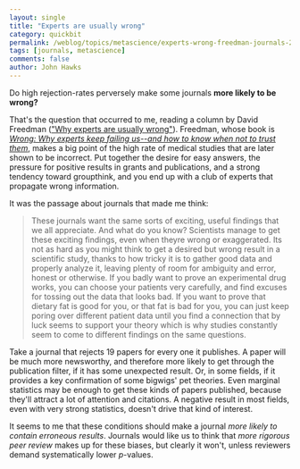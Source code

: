 ```yaml
---
layout: single 
title: "Experts are usually wrong" 
category: quickbit
permalink: /weblog/topics/metascience/experts-wrong-freedman-journals-2010.html
tags: [journals, metascience] 
comments: false 
author: John Hawks 
---
```


Do high rejection-rates perversely make some journals <b>more likely to be wrong?</b>

That's the question that occurred to me, reading a column by David Freedman (<a href="http://www.nypost.com/f/print/news/opinion/opedcolumnists/why_experts_are_usually_wrong_LsjnnoKdgoOoH5QJHmT5QO">"Why experts are usually wrong"</a>). Freedman, whose book is <a href="http://www.amazon.com/gp/product/0316023787?ie=UTF8&tag=johnhawksanth-20&linkCode=as2&camp=1789&creative=390957&creativeASIN=0316023787"><i>Wrong: Why experts keep failing us--and how to know when not to trust them</i></a>, makes a big point of the high rate of medical studies that are later shown to be incorrect.  Put together the desire for easy answers, the pressure for positive results in grants and publications, and a strong tendency toward groupthink, and you end up with a club of experts that propagate wrong information. 

It was the passage about journals that made me think: 


<blockquote>These journals want the same sorts of exciting, useful findings that we all appreciate. And what do you know? Scientists manage to get these exciting findings, even when theyre wrong or exaggerated. Its not as hard as you might think to get a desired but wrong result in a scientific study, thanks to how tricky it is to gather good data and properly analyze it, leaving plenty of room for ambiguity and error, honest or otherwise. If you badly want to prove an experimental drug works, you can choose your patients very carefully, and find excuses for tossing out the data that looks bad. If you want to prove that dietary fat is good for you, or that fat is bad for you, you can just keep poring over different patient data until you find a connection that by luck seems to support your theory  which is why studies constantly seem to come to different findings on the same questions.</blockquote>

Take a journal that rejects 19 papers for every one it publishes. A paper will be much more newsworthy, and therefore more likely to get through the publication filter, if it has some unexpected result. Or, in some fields, if it provides a key confirmation of some bigwigs' pet theories. Even marginal statistics may be enough to get these kinds of papers published, because they'll attract a lot of attention and citations. A negative result in most fields, even with very strong statistics, doesn't drive that kind of interest. 

It seems to me that these conditions should make a journal <i>more likely to contain erroneous results</i>. Journals would like us to think that <i>more rigorous peer review</i> makes up for these biases, but clearly it won't, unless reviewers demand systematically lower <i>p</i>-values. 


